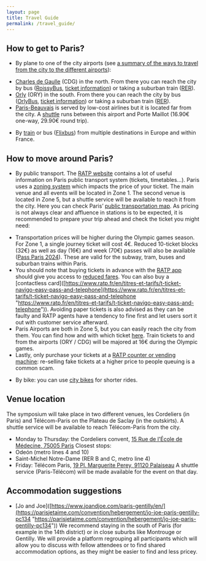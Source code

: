 ```yaml
---
layout: page
title: Travel Guide
permalink: /travel_guide/
---
```


## How to get to Paris?

* By plane to one of the city airports (see [a summary of the ways to travel from the city to the different airports](https://www.ratp.fr/en/visite-paris/english/getting-train-stations-and-airports)):
 - [Charles de Gaulle](https://www.parisaeroport.fr/en/passengers/access/paris-charles-de-gaulle/public-transport) (CDG) in the north. From there you can reach the city by bus ([RoissyBus](https://www.parisaeroport.fr/en/passengers/access/paris-charles-de-gaulle/public-transport/roissybus), [ticket information](https://www.iledefrance-mobilites.fr/en/tickets-fares/detail/orlybus-and-roissybus-tickets)) or taking a suburban train ([RER](https://www.ratp.fr/en)).
 - [Orly](https://www.parisaeroport.fr/en/orly-airport) (ORY) in the south. From there you can reach the city by bus ([OrlyBus](https://www.parisaeroport.fr/en/passengers/access/paris-orly/public-transport/orlybus), [ticket information](https://www.iledefrance-mobilites.fr/en/tickets-fares/detail/orlybus-and-roissybus-tickets)) or taking a suburban train ([RER](https://www.ratp.fr/en)).
 - [Paris-Beauvais](https://www.aeroportparisbeauvais.com/en/passengers) is served by low-cost airlines but it is located far from the city. A [shuttle](https://www.aeroportparisbeauvais.com/en/shuttle) runs between this airport and Porte Maillot (16.90€ one-way, 29.90€ round trip).
* By [train](https://www.sncf.com/en) or bus ([Flixbus](https://www.flixbus.fr/)) from multiple destinations in Europe and within France.

## How to move around Paris?
* By public transport. The [RATP website](https://www.ratp.fr/en/visite-paris/english/visiting-paris-and-its-surrounding-areas) contains a lot of useful information on Paris public transport system (tickets, timetables…).
Paris uses a [zoning system](https://www.ratp.fr/en/visite-paris/english/preparing-your-trip-tickets-and-travel-passes-designed-you) which impacts the price of your ticket. The main venue and all events will be located in Zone 1. The second venue is located in Zone 5, but a shuttle service will be available to reach it from the city.
Here you can check Paris’ [public transportation map](https://www.ratp.fr/en/plans).
As pricing is not always clear and affluence in stations is to be expected, it is recommended to prepare your trip ahead and check the ticket you might need:
 - Transportation prices will be higher during the Olympic games season. For Zone 1, a single journey ticket will cost 4€. Reduced 10-ticket blocks (32€) as well as day (16€) and week (70€) passes will also be available ([Pass Paris 2024](https://www.iledefrance-mobilites.fr/actualites/passe-paris-2024-transport-jo)). These are valid for the subway, tram, buses and suburban trains within Paris.
 - You should note that buying tickets in advance with the [RATP app](https://www.ratp.fr/en/apps/bonjour-ratp) should give you access to [reduced fares](https://www.iledefrance-mobilites.fr/actualites/tarification-jo-paris-2024). You can also buy a [contactless card]([https://www.ratp.fr/en/titres-et-tarifs/t-ticket-navigo-easy-pass-and-telephone](https://www.ratp.fr/en/titres-et-tarifs/t-ticket-navigo-easy-pass-and-telephone "https://www.ratp.fr/en/titres-et-tarifs/t-ticket-navigo-easy-pass-and-telephone")). Avoiding paper tickets is also advised as they can be faulty and RATP agents have a tendency to fine first and let users sort it out with customer service afterward.  
 - Paris Airports are both in Zone 5, but you can easily reach the city from them. You can find how and with which ticket [here](https://www.ratp.fr/en/visite-paris/english/getting-train-stations-and-airports). Train tickets to and from the airports (ORY / CDG) will be majored at 16€ during the Olympic games.
 - Lastly, only purchase your tickets at a [RATP counter or vending machine](https://www.ratp.fr/en/where-can-i-purchase-a-ticket-or-travel-pass): re-selling fake tickets at a higher price to people queuing is a common scam.

* By bike: you can use [city bikes](https://www.velib-metropole.fr/en/service) for shorter rides.

## Venue location
The symposium will take place in two different venues, les Cordeliers (in Paris) and Télécom-Paris on the Plateau de Saclay (in the outskirts). A shuttle service will be available to reach Télécom-Paris from the city.
* Monday to Thursday: the Cordeliers convent, [15 Rue de l'École de Médecine, 75005 Paris](https://www.google.com/maps/place/15+Rue+de+l'%C3%89cole+de+M%C3%A9decine,+75005+Paris/@48.8507662,2.341281,17z/data=!3m1!4b1!4m10!1m2!2m1!1s15+Rue+de+l'%C3%89cole+de+M%C3%A9decine!3m6!1s0x47e671ddd2dc4a6b:0x167760abc9f0306!8m2!3d48.8507662!4d2.341281!15sCh8xNSBSdWUgZGUgbCfDiWNvbGUgZGUgTcOpZGVjaW5lkgEQZ2VvY29kZWRfYWRkcmVzc-ABAA!16s%2Fg%2F11csdhl6rq?entry=ttu)
 Closest stops:
 * Odeón (metro lines 4 and 10)
 * Saint-Michel Notre-Dame (RER B and C, metro line 4)
* Friday: Télécom Paris, [19 Pl. Marguerite Perey, 91120 Palaiseau](https://www.google.com/maps/place//data=!4m2!3m1!1s0x47e671975e9d2e3d:0x17f35deee8ffbbf1?sa=X&ved=1t:8290&ictx=111)
A shuttle service (Paris-Télécom) will be made available for the event on that day.

## Accommodation suggestions
* [Jo and Joe]([https://www.joandjoe.com/paris-gentilly/en/](https://parisjetaime.com/convention/hebergement/jo-joe-paris-gentilly-pc134 "https://parisjetaime.com/convention/hebergement/jo-joe-paris-gentilly-pc134"))
We recommend staying in the south of Paris (for example in the 14th district) or in close suburbs like Montrouge or Gentilly.
We will provide a platform regrouping all participants which will allow you to discuss with fellow attendees or to find shared accommodation options, as they might be easier to find and less pricey.
